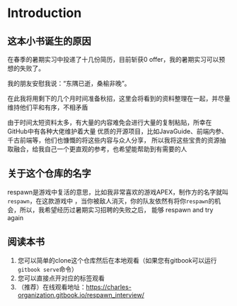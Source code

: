 # Introduction

## 这本小书诞生的原因
在春季的暑期实习中投递了十几份简历，目前斩获0 offer，我的暑期实习可以预想的失败了。

我的朋友安慰我说：“东隅已逝，桑榆非晚”。

在此我将用剩下的几个月时间准备秋招，这里会将看到的资料整理在一起，并尽量维持他们平和有序，不相矛盾

由于时间太短资料太多，有大量的内容难免会进行大量的复制粘贴，所幸在GitHub中有各种大佬维护着大量
优质的开源项目，比如JavaGuide、前端内参、千古前端等，他们也慷慨的将这些内容与众人分享，
所以我将这些宝贵的资源抽取融合，给我自己一个更直观的参考，也希望能帮助到有需要的人

## 关于这个仓库的名字
respawn是游戏中复活的意思，比如我非常喜欢的游戏APEX，制作方的名字就叫`respawn`，在这款游戏中
，当你被敌人消灭，你的队友依然有将你`respawn`的机会，所以，我希望经历过暑期实习招聘的失败之后，
能够 respawn and try again

## 阅读本书
1. 您可以简单的clone这个仓库然后在本地观看（如果您有gitbook可以运行`gitbook serve`命令）
2. 您可以直接点开对应的标签观看
3. （推荐）在线观看地址：https://charles-organization.gitbook.io/respawn_interview/
